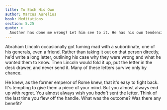 ```yaml
---
title: To Each His Own
author: Marcus Aurelius
book: Meditations
section: 5.25
quote: >
  Another has done me wrong? Let him see to it. He has his own tendencies, and his own affairs. What I have now is what the common nature has willed, and what I endeavor to accomplish now is what my nature wills.
---
```


Abraham Lincoln occasionally got fuming mad with a subordinate, one of his generals, even a friend. Rather than taking it out on that person directly, he'd write a long letter, outlining his case why they were wrong and what he wanted them to know. Then Lincoln would fold it up, put the letter in the desk drawer, and never send it. Many of these letters survive only by chance.

He knew, as the former emperor of Rome knew, that it's easy to fight back. It's tempting to give them a piece of your mind. But you almost always end up with regret. You almost always wish you _hadn't_ sent the letter. Think of the last time you flew off the handle. What was the outcome? Was there any benefit?
